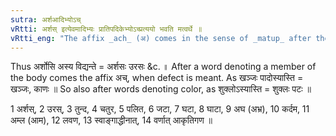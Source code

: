 ```yaml
---
sutra: अर्शआदिभ्योऽच्
vRtti: अर्शस् इत्येवमादिभ्यः प्रातिपदिकेभ्योऽच्प्रत्ययो भवति मत्वर्थे ॥
vRtti_eng: "The affix _ach_ (अ) comes in the sense of _matup_ after the words _arsa_ &c."
---
```

Thus अर्शोसि अस्य विद्यन्ते = अर्शसः उरसः &c. ॥ After a word denoting a member of the body comes the affix अच्, when defect is meant. As खञ्जः पादोस्यास्ति = खञ्जः, काणः ॥ So also after words denoting color, as शुक्लोऽस्यास्ति = शुक्लः पटः ॥

1 अर्शस्, 2 उरस्, 3 तुन्द, 4 चतुर, 5 पलित, 6 जटा, 7 घटा, 8 घाटा, 9 अघ (अभ्र), 10 कर्दम, 11 अम्ल (आम), 12 लवण, 13 स्वाङ्गाद्धीनात्, 14 वर्णात् आकृतिगण ॥
